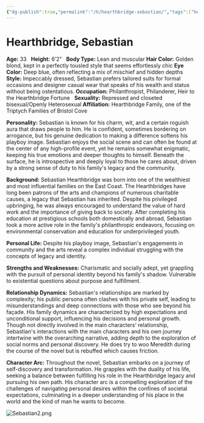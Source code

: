 ```yaml
---
{"dg-publish":true,"permalink":"/h/hearthbridge-sebastian/","tags":["hearthbridge","bristolcove","male","person","triptychfamily"]}
---
```


# Hearthbridge, Sebastian

**Age:** 33  
**Height:** 6’2”  
**Body Type:** Lean and muscular
**Hair Color:** Golden blond, kept in a perfectly tousled style that seems effortlessly chic
**Eye Color:** Deep blue, often reflecting a mix of mischief and hidden depths  
**Style:** Impeccably dressed, Sebastian prefers tailored suits for formal occasions and designer casual wear that speaks of his wealth and status without being ostentatious.
**Occupation:** Philanthropist, Philanderer, Heir to the Hearthbridge Fortune  
**Sexuality:** Repressed and closeted bisexual/Openly Heterosexual
**Affiliation:** Hearthbridge Family, one of the Triptych Families of Bristol Cove  

**Personality:** Sebastian is known for his charm, wit, and a certain roguish aura that draws people to him. He is confident, sometimes bordering on arrogance, but his genuine dedication to making a difference softens his playboy image. Sebastian enjoys the social scene and can often be found at the center of any high-profile event, yet he remains somewhat enigmatic, keeping his true emotions and deeper thoughts to himself. Beneath the surface, he is introspective and deeply loyal to those he cares about, driven by a strong sense of duty to his family's legacy and the community.  

**Background:** Sebastian Hearthbridge was born into one of the wealthiest and most influential families on the East Coast. The Hearthbridges have long been patrons of the arts and champions of numerous charitable causes, a legacy that Sebastian has inherited. Despite his privileged upbringing, he was always encouraged to understand the value of hard work and the importance of giving back to society. After completing his education at prestigious schools both domestically and abroad, Sebastian took a more active role in the family's philanthropic endeavors, focusing on environmental conservation and education for underprivileged youth.

**Personal Life:** Despite his playboy image, Sebastian's engagements in community and the arts reveal a complex individual struggling with the concepts of legacy and identity.  

**Strengths and Weaknesses:** Charismatic and socially adept, yet grappling with the pursuit of personal identity beyond his family's shadow. Vulnerable to existential questions about purpose and fulfillment.  

**Relationship Dynamics:** Sebastian's relationships are marked by complexity; his public persona often clashes with his private self, leading to misunderstandings and deep connections with those who see beyond his façade. His family dynamics are characterized by high expectations and unconditional support, influencing his decisions and personal growth. Though not directly involved in the main characters’ relationship, Sebastian's interactions with the main characters and his own journey intertwine with the overarching narrative, adding depth to the exploration of social norms and personal discovery. He does try to woo Meredith during the course of the novel but is rebuffed which causes friction. 

**Character Arc:** Throughout the novel, Sebastian embarks on a journey of self-discovery and transformation. He grapples with the duality of his life, seeking a balance between fulfilling his role in the Hearthbridge legacy and pursuing his own path. His character arc is a compelling exploration of the challenges of navigating personal desires within the confines of societal expectations, culminating in a deeper understanding of his place in the world and the kind of man he wants to become.

![Sebastian2.png](/img/user/Extras/Images/Sebastian2.png)


